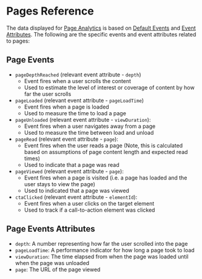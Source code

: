 # Pages Reference

The data displayed for [Page Analytics](./pages.md) is based on [Default Events](../../workspace-data/definitions/definitions-for-events.md#default-events) and [Event Attributes](../../workspace-data/definitions/definitions-for-event-attributes.md). The following are the specific events and event attributes related to pages:

## Page Events
* `pageDepthReached` (relevant event attribute - `depth`)
  * Event fires when a user scrolls the content
  * Used to estimate the level of interest or coverage of content by how far the user scrolls
* `pageLoaded` (relevant event attribute - `pageLoadTime`)
  * Event fires when a page is loaded
  * Used to measure the time to load a page
* `pageUnloaded` (relevant event attribute - `viewDuration`):
  * Event fires when a user navigates away from a page
  * Used to measure the time between load and unload
* `pageRead` (relevant event attribute - `page`): 
  * Event fires when the user reads a page (Note, this is calculated based on assumptions of page content length and expected read times)
  * Used to indicate that a page was read
* `pageViewed` (relevant event attribute - `page`): 
  * Event fires when a page is visited (i.e. a page has loaded and the user stays to view the page)
  * Used to indicated that a page was viewed
* `ctaClicked` (relevant event attribute - `elementId`): 
  * Event fires when a user clicks on the target element
  * Used to track if a call-to-action element was clicked

## Page Events Attributes
* `depth`: A number representing how far the user scrolled into the page
* `pageLoadTime`: A performance indicator for how long a page took to load
* `viewDuration`: The time elapsed from when the page was loaded until when the page was unloaded
* `page`: The URL of the page viewed